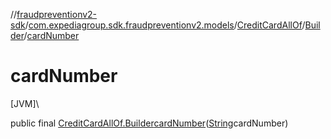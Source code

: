 //[fraudpreventionv2-sdk](../../../../index.md)/[com.expediagroup.sdk.fraudpreventionv2.models](../../index.md)/[CreditCardAllOf](../index.md)/[Builder](index.md)/[cardNumber](card-number.md)

# cardNumber

[JVM]\

public final [CreditCardAllOf.Builder](index.md)[cardNumber](card-number.md)([String](https://docs.oracle.com/javase/8/docs/api/java/lang/String.html)cardNumber)
